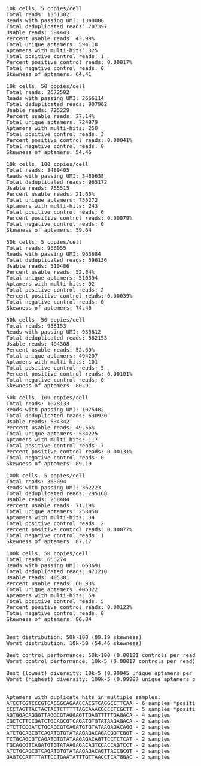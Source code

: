 <pre>
10k cells, 5 copies/cell
Total reads: 1351302
Reads with passing UMI: 1348000
Total deduplicated reads: 707397
Usable reads: 594443
Percent usable reads: 43.99%
Total unique aptamers: 594118
Aptamers with multi-hits: 325
Total positive control reads: 1
Percent positive control reads: 0.00017%
Total negative control reads: 0
Skewness of aptamers: 64.41

10k cells, 50 copies/cell
Total reads: 2672592
Reads with passing UMI: 2666114
Total deduplicated reads: 907962
Usable reads: 725229
Percent usable reads: 27.14%
Total unique aptamers: 724979
Aptamers with multi-hits: 250
Total positive control reads: 3
Percent positive control reads: 0.00041%
Total negative control reads: 0
Skewness of aptamers: 54.46

10k cells, 100 copies/cell
Total reads: 3489405
Reads with passing UMI: 3480638
Total deduplicated reads: 965172
Usable reads: 755515
Percent usable reads: 21.65%
Total unique aptamers: 755272
Aptamers with multi-hits: 243
Total positive control reads: 6
Percent positive control reads: 0.00079%
Total negative control reads: 0
Skewness of aptamers: 59.64

50k cells, 5 copies/cell
Total reads: 966055
Reads with passing UMI: 963684
Total deduplicated reads: 596136
Usable reads: 510486
Percent usable reads: 52.84%
Total unique aptamers: 510394
Aptamers with multi-hits: 92
Total positive control reads: 2
Percent positive control reads: 0.00039%
Total negative control reads: 0
Skewness of aptamers: 74.46

50k cells, 50 copies/cell
Total reads: 938153
Reads with passing UMI: 935812
Total deduplicated reads: 582153
Usable reads: 494308
Percent usable reads: 52.69%
Total unique aptamers: 494207
Aptamers with multi-hits: 101
Total positive control reads: 5
Percent positive control reads: 0.00101%
Total negative control reads: 0
Skewness of aptamers: 80.91

50k cells, 100 copies/cell
Total reads: 1078133
Reads with passing UMI: 1075482
Total deduplicated reads: 630930
Usable reads: 534342
Percent usable reads: 49.56%
Total unique aptamers: 534225
Aptamers with multi-hits: 117
Total positive control reads: 7
Percent positive control reads: 0.00131%
Total negative control reads: 0
Skewness of aptamers: 89.19

100k cells, 5 copies/cell
Total reads: 363094
Reads with passing UMI: 362223
Total deduplicated reads: 295168
Usable reads: 258484
Percent usable reads: 71.19%
Total unique aptamers: 258450
Aptamers with multi-hits: 34
Total positive control reads: 2
Percent positive control reads: 0.00077%
Total negative control reads: 1
Skewness of aptamers: 87.17

100k cells, 50 copies/cell
Total reads: 665274
Reads with passing UMI: 663691
Total deduplicated reads: 471210
Usable reads: 405381
Percent usable reads: 60.93%
Total unique aptamers: 405322
Aptamers with multi-hits: 59
Total positive control reads: 5
Percent positive control reads: 0.00123%
Total negative control reads: 0
Skewness of aptamers: 86.84


Best distribution: 50k-100 (89.19 skewness)
Worst distribution: 10k-50 (54.46 skewness)

Best control performance: 50k-100 (0.00131 controls per read)
Worst control performance: 10k-5 (0.00017 controls per read)

Best (lowest) diversity: 10k-5 (0.99945 unique aptamers per read)
Worst (highest) diversity: 100k-5 (0.99987 unique aptamers per read)


Aptamers with duplicate hits in multiple samples:
ATCCTCGTCCCGTCACGGCAGAACCACGTCAGGCCTTCAA - 6 samples *positive control
CCCTAGTTACTACTACTCTTTTTAGCAAACGCCCTCGCTT - 5 samples *positive control
AGTGGACAGGGTTAGGCGTAGGAGTTGAGTTTTTGAGACA - 4 samples
CGCTCTTCCGATCTGCAGCGTCAGATGTGTATAAGAGACA - 2 samples
CTCTTCCGATCTGCAGCGTCAGATGTGTATAAGAGACAGG - 2 samples
ATCTGCAGCGTCAGATGTGTATAAGAGACAGACGGTCGGT - 2 samples
TCTGCAGCGTCAGATGTGTATAAGAGACAGTTCCTCTCAT - 2 samples
TGCAGCGTCAGATGTGTATAAGAGACAGTCCACCAGTCCT - 2 samples
ATCTGCAGCGTCAGATGTGTATAAGAGACAGTTACCGCGT - 2 samples
GAGTCCATTTTATTCCTGAATATTTGTTAACCTCATGGAC - 2 samples
<pre>

